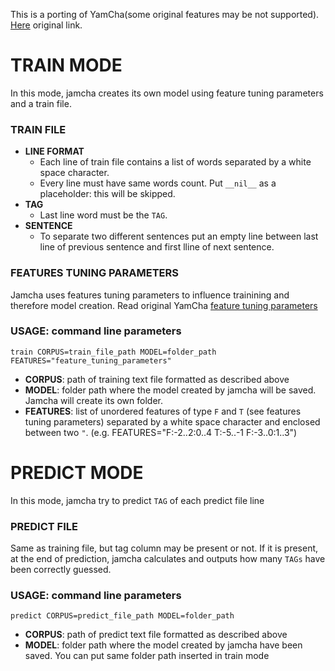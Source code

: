This is a porting of YamCha(some original features may be not supported). [Here](http://chasen.org/~taku/software/yamcha/) original link.

# TRAIN MODE
In this mode, jamcha creates its own model using feature tuning parameters and a train file.
### TRAIN FILE
- **LINE FORMAT**
  - Each line of train file contains a list of words separated by a white space character.
  - Every line must have same words count. Put `__nil__` as a placeholder: this will be skipped.  
- **TAG**
  - Last line word must be the `TAG`.
- **SENTENCE**
  - To separate two different sentences put an empty line between last line of previous sentence and first lline of next sentence.

### FEATURES TUNING PARAMETERS
Jamcha uses features tuning parameters to influence trainining and therefore model creation.
Read original YamCha [feature tuning parameters](http://chasen.org/~taku/software/yamcha/#tuning)

### USAGE: command line parameters
`train CORPUS=train_file_path MODEL=folder_path FEATURES="feature_tuning_parameters"`  
- **CORPUS**: path of training text file formatted as described above
- **MODEL**: folder path where the model created by jamcha will be saved. Jamcha will create its own folder.
- **FEATURES**: list of unordered features of type `F` and `T` (see features tuning parameters) separated by a white space character and enclosed between two `"`.  (e.g. FEATURES="F:-2..2:0..4 T:-5..-1 F:-3..0:1..3")

# PREDICT MODE
In this mode, jamcha try to predict `TAG` of each predict file line
### PREDICT FILE
Same as training file, but tag column may be present or not. If it is present, at the end of prediction, jamcha calculates and outputs how many `TAGs` have been correctly guessed.
### USAGE: command line parameters
`predict CORPUS=predict_file_path MODEL=folder_path` 
- **CORPUS**: path of predict text file formatted as described above
- **MODEL**: folder path where the model created by jamcha have been saved. You can put same folder path inserted in train mode
